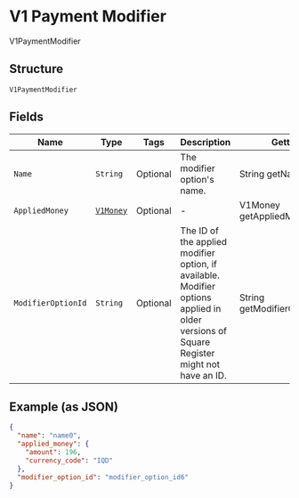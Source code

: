 
# V1 Payment Modifier

V1PaymentModifier

## Structure

`V1PaymentModifier`

## Fields

| Name | Type | Tags | Description | Getter |
|  --- | --- | --- | --- | --- |
| `Name` | `String` | Optional | The modifier option's name. | String getName() |
| `AppliedMoney` | [`V1Money`](../../doc/models/v1-money.md) | Optional | - | V1Money getAppliedMoney() |
| `ModifierOptionId` | `String` | Optional | The ID of the applied modifier option, if available. Modifier options applied in older versions of Square Register might not have an ID. | String getModifierOptionId() |

## Example (as JSON)

```json
{
  "name": "name0",
  "applied_money": {
    "amount": 196,
    "currency_code": "IQD"
  },
  "modifier_option_id": "modifier_option_id6"
}
```

